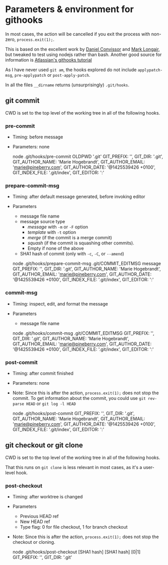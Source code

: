 # Parameters & environment for githooks

In most cases, the action will be cancelled if you exit the process with
non-zero, `process.exit(1);`.

This is based on the excellent work by [Daniel Convissor](http://www.analysisandsolutions.com/code/git-hooks-summary-cheat-sheet.htm)
and [Mark Longair](http://longair.net/blog/2011/04/09/missing-git-hooks-documentation/),
but tweaked to test using nodejs rather than bash. Another good source for
information is [Atlassian's githooks tutorial](https://www.atlassian.com/git/tutorials/git-hooks/local-hooks)

As I have never used `git am`, the hooks explored do not include `applypatch-msg`,
`pre-applypatch` or `post-apply-patch`.

In all the files `__dirname` returns (unsurprisingly) `.git/hooks`.

## git commit
CWD is set to the top level of the working tree in all of the following hooks.

### pre-commit
* Timing: before message
* Parameters: none

    node .git/hooks/pre-commit
    OLDPWD '.git'
    GIT_PREFIX: '',
    GIT_DIR: '.git',
    GIT_AUTHOR_NAME: 'Marie Hogebrandt',
    GIT_AUTHOR_EMAIL: 'marie@pineberry.com',
    GIT_AUTHOR_DATE: '@1425539426 +0100',
    GIT_INDEX_FILE: '.git/index',
    GIT_EDITOR: ':'

### prepare-commit-msg
* Timing: after default message generated, before invoking editor
* Parameters
    * message file name
    * message source type
        * *message* with `-m` or `-F` option
        * *template* with `-t` option
        * *merge* (if the commit is a merge commit)
        * *squash* (if the commit is squashing other commits).
        * Empty if none of the above
    * SHA1 hash of commit (only with `-c`, `-C`, or `--amend`)

    node .git/hooks/prepare-commit-msg .git/COMMIT_EDITMSG message
    GIT_PREFIX: '',
    GIT_DIR: '.git',
    GIT_AUTHOR_NAME: 'Marie Hogebrandt',
    GIT_AUTHOR_EMAIL: 'marie@pineberry.com',
    GIT_AUTHOR_DATE: '@1425539426 +0100',
    GIT_INDEX_FILE: '.git/index',
    GIT_EDITOR: ':'

### commit-msg
* Timing: inspect, edit, and format the message
* Parameters
    * message file name

    node .git/hooks/commit-msg .git/COMMIT_EDITMSG
    GIT_PREFIX: '',
    GIT_DIR: '.git',
    GIT_AUTHOR_NAME: 'Marie Hogebrandt',
    GIT_AUTHOR_EMAIL: 'marie@pineberry.com',
    GIT_AUTHOR_DATE: '@1425539426 +0100',
    GIT_INDEX_FILE: '.git/index',
    GIT_EDITOR: ':'

### post-commit
* Timing: after commit finished
* Parameters: none
* Note: Since this is after the action, `process.exit(1);` does not stop the commit.
    To get information about the commit, you could use `git rev-parse HEAD` or
    `git log -l HEAD`

    node .git/hooks/post-commit
    GIT_PREFIX: '',
    GIT_DIR: '.git',
    GIT_AUTHOR_NAME: 'Marie Hogebrandt',
    GIT_AUTHOR_EMAIL: 'marie@pineberry.com',
    GIT_AUTHOR_DATE: '@1425539426 +0100',
    GIT_INDEX_FILE: '.git/index',
    GIT_EDITOR: ':'

## git checkout or git clone
CWD is set to the top level of the working tree in all of the following hooks.

That this runs on `git clone` is less relevant in most cases, as it's a
user-level hook.

### post-checkout
* Timing: after worktree is changed
* Parameters
    * Previous HEAD ref
    * New HEAD ref
    * Type flag: 0 for file checkout, 1 for branch checkout
* Note: Since this is after the action, `process.exit(1);` does not stop the checkout or cloning.

    node .git/hooks/post-checkout [SHA1 hash] [SHA1 hash] [0|1]
    GIT_PREFIX: '',
    GIT_DIR: '.git'
